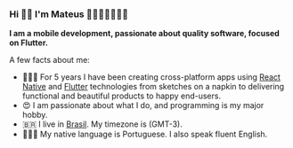 ### Hi 👋🏻 I'm Mateus 👨🏻‍💻💙📱🇧🇷

**I am a mobile development, passionate about quality software, focused on Flutter.**

A few facts about me:

- 👨🏻‍💻 For 5 years I have been creating cross-platform apps using [React Native](https://reactnative.dev/) and [Flutter](https://flutter.dev/) technologies from sketches on a napkin to delivering functional and beautiful products to happy end-users.
- 😍 I am passionate about what I do, and programming is my major hobby.
- 🇧🇷 I live in [Brasil](https://goo.gl/maps/w3UqohohXgJ7wT757). My timezone is (GMT-3).
- 🙎🏻‍♂️ My native language is Portuguese. I also speak fluent English.


